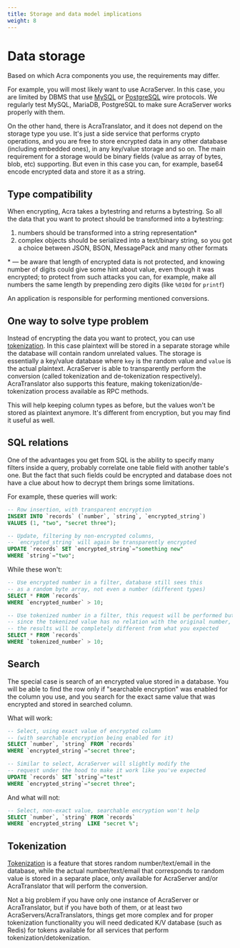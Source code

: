 ```yaml
---
title: Storage and data model implications
weight: 8
---
```


# Data storage

Based on which Acra components you use, the requirements may differ.

For example, you will most likely want to use AcraServer.
In this case, you are limited by DBMS that use [MySQL](https://dev.mysql.com/doc/internals/en/client-server-protocol.html)
or [PostgreSQL](https://www.postgresql.org/docs/current/protocol.html) wire protocols.
We regularly test MySQL, MariaDB, PostgreSQL to make sure AcraServer works properly with them.

On the other hand, there is AcraTranslator, and it does not depend on the storage type you use.
It's just a side service that performs crypto operations, and you are free to store encrypted data in
any other database (including embedded ones), in any key/value storage and so on.
The main requirement for a storage would be binary fields (value as array of bytes, blob, etc) supporting.
But even in this case you can, for example, base64 encode encrypted data and store it as a string.

## Type compatibility

When encrypting, Acra takes a bytestring and returns a bytestring.
So all the data that you want to protect should be transformed into a bytestring:
1) numbers should be transformed into a string representation\*
2) complex objects should be serialized into a text/binary string, so you got a choice
   between JSON, BSON, MessagePack and many other formats

\* — be aware that length of encrypted data is not protected, and knowing number of digits
could give some hint about value, even though it was encrypted;
to protect from such attacks you can, for example, make all numbers the same length by prepending zero digits
(like `%010d` for `printf`)

An application is responsible for performing mentioned conversions.

## One way to solve type problem

Instead of encrypting the data you want to protect,
you can use [tokenization](/acra/security-controls/tokenization/).
In this case plaintext will be stored in a separate storage while the database will contain random unrelated values.
The storage is essentially a key/value database where `key` is the random value and `value` is the actual plaintext.
AcraServer is able to transparently perform the conversion (called tokenization and de-tokenization respectively).
AcraTranslator also supports this feature, making tokenization/de-tokenization process available as RPC methods.

This will help keeping column types as before, but the values won't be stored as plaintext anymore.
It's different from encryption, but you may find it useful as well.

## SQL relations

One of the advantages you get from SQL is the ability to specify many filters inside a query,
probably correlate one table field with another table's one.
But the fact that such fields could be encrypted and database does not have a clue about how to decrypt them brings some limitations.

For example, these queries will work:
```sql
-- Row insertion, with transparent encryption
INSERT INTO `records` (`number`, `string`, `encrypted_string`)
VALUES (1, "two", "secret three");

-- Update, filtering by non-encrypted columns,
-- `encrypted_string` will again be transparently encrypted
UPDATE `records` SET `encrypted_string`="something new"
WHERE `string`="two";
```

While these won't:
```sql
-- Use encrypted number in a filter, database still sees this
-- as a random byte array, not even a number (different types)
SELECT * FROM `records`
WHERE `encrypted_number` > 10;

-- Use tokenized number in a filter, this request will be performed but
-- since the tokenized value has no relation with the original number,
-- the results will be completely different from what you expected
SELECT * FROM `records`
WHERE `tokenized_number` > 10;
```

## Search

The special case is search of an encrypted value stored in a database.
You will be able to find the row only if "searchable encryption" was enabled for the column you use,
and you search for the exact same value that was encrypted and stored in searched column.

What will work:
```sql
-- Select, using exact value of encrypted column
-- (with searchable encryption being enabled for it)
SELECT `number`, `string` FROM `records`
WHERE `encrypted_string`="secret three";

-- Similar to select, AcraServer will slightly modify the
-- request under the hood to make it work like you've expected
UPDATE `records` SET `string`="test"
WHERE `encrypted_string`="secret three";
```

And what will not:
```sql
-- Select, non-exact value, searchable encryption won't help
SELECT `number`, `string` FROM `records`
WHERE `encrypted_string` LIKE "secret %";
```

## Tokenization

[Tokenization](/acra/security-controls/tokenization/) is a feature that stores random number/text/email in the database,
while the actual number/text/email that corresponds to random value is stored in a separate place,
only available for AcraServer and/or AcraTranslator that will perform the conversion.

Not a big problem if you have only one instance of AcraServer or AcraTranslator, but if you have both of them,
or at least two AcraServers/AcraTranslators, things get more complex and for proper tokenization functionality
you will need dedicated K/V database (such as Redis) for tokens available for all services that perform tokenization/detokenization.
